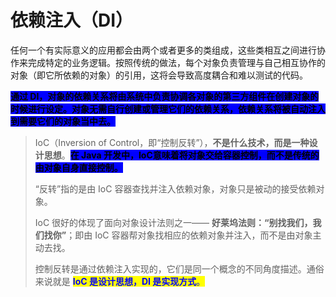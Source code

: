 # 依赖注入（DI）

任何一个有实际意义的应用都会由两个或者更多的类组成，这些类相互之间进行协作来完成特定的业务逻辑。按照传统的做法，每个对象负责管理与自己相互协作的对象（即它所依赖的对象）的引用，这将会导致高度耦合和难以测试的代码。

<mark style="background-color:blue;">**通过 DI，对象的依赖关系将由系统中负责协调各对象的第三方组件在创建对象的时候进行设定。对象无需自行创建或管理它们的依赖关系，依赖关系将被自动注入到需要它们的对象当中去。**</mark>

> IoC（Inversion of Control，即“控制反转”），**不是什么技术，而是一种设计思想**。<mark style="background-color:blue;">**在 Java 开发中，IoC意味着将对象交给容器控制，而不是传统的由对象自身直接控制。**</mark>
>
> “反转”指的是由 IoC 容器查找并注入依赖对象，对象只是被动的接受依赖对象。
>
> IoC 很好的体现了面向对象设计法则之一—— **好莱坞法则：“别找我们，我们找你”**；即由 IoC 容器帮对象找相应的依赖对象并注入，而不是由对象主动去找。
>
> 控制反转是通过依赖注入实现的，它们是同一个概念的不同角度描述。通俗来说就是 <mark style="color:blue;">**IoC 是设计思想，DI 是实现方式**</mark><mark style="color:blue;">。</mark>
